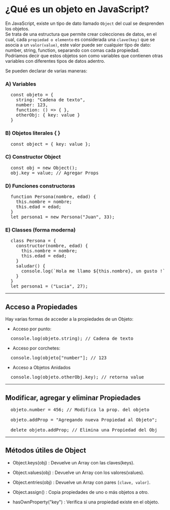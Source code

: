 #  ¿Qué es un objeto en JavaScript?

En JavaScript, existe un tipo de dato llamado `Object` del cual se desprenden los objetos.  
Se trata de una estructura que permite crear colecciones de datos, en el cual, cada `propiedad o elemento` es considerada una `clave(key)` que se asocia a un `valor(value)`, este valor puede ser cualquier tipo de dato: number, string, function, separando con comas cada propiedad.  
Podríamos decir que estos objetos son como variables que contienen otras variables con diferentes tipos de datos adentro.  

Se pueden declarar de varias maneras:

### **A)** Variables

<pre>
  const objeto = {
    string: "Cadena de texto",
    number: 123,
    function: () => { },
    otherObj: { key: value }
  }
</pre>  

### **B)** Objetos literales { }

<pre>
  const object = { key: value };
</pre>  

### **C)** Constructor Object

<pre>
  const obj = new Object();
  obj.key = value; // Agregar Props
</pre>  

### **D)** Funciones constructoras

<pre>
  function Persona(nombre, edad) {
    this.nombre = nombre;
    this.edad = edad;
  }
  let persona1 = new Persona("Juan", 33);
</pre>  

### **E)** Classes (forma moderna)

<pre>
  class Persona = {
    constructor(nombre, edad) {
      this.nombre = nombre;
      this.edad = edad;
    }
    saludar() {
      console.log(`Hola me llamo ${this.nombre}, un gusto !`);
    }
  }
  let persona1 = ("Lucia", 27);
</pre>  


---  

## Acceso a Propiedades

Hay varias formas de acceder a la propiedades de un Objeto:

- Acceso por punto:

<pre>
  console.log(objeto.string); // Cadena de texto
</pre>

- Acceso por corchetes:

<pre>
  console.log(objeto["number"]; // 123
</pre>

- Acceso a Objetos Anidados

<pre>
  console.log(objeto.otherObj.key); // retorna value
</pre>  


---  

## Modificar, agregar y eliminar Propiedades

<pre>
  objeto.number = 456; // Modifica la prop. del objeto

  objeto.addProp = "Agregando nueva Propiedad al Objeto";

  delete objeto.addProp; // Elimina una Propiedad del Obj
</pre>  


---  

## Métodos útiles de Object

- Object.keys(obj) : Devuelve un Array con las claves(keys).  

- Object.values(obj) : Devuelve un Array con los valores(values).  

- Object.entries(obj) : Devuelve un Array con pares `[clave, valor]`.  

- Object.assign() : Copia propiedades de uno o más objetos a otro.  

- hasOwnProperty("key") : Verifica si una propiedad existe en el objeto.  
